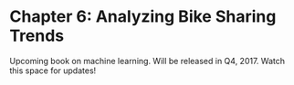 
# Chapter 6: Analyzing Bike Sharing Trends
Upcoming book on machine learning. Will be released in Q4, 2017. Watch this space for updates!
